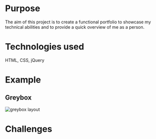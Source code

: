 # Purpose

The aim of this project is to create a functional portfolio to showcase my technical abilities and to provide a quick overview of me as a person.

# Technologies used

HTML, CSS, jQuery

# Example

## Greybox

![greybox layout](https://user-images.githubusercontent.com/9054819/75451811-10695c80-5969-11ea-8fb8-0d10cd240b2c.PNG)

# Challenges
